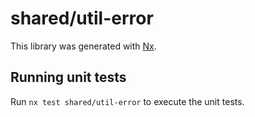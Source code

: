 # shared/util-error

This library was generated with [Nx](https://nx.dev).

## Running unit tests

Run `nx test shared/util-error` to execute the unit tests.
